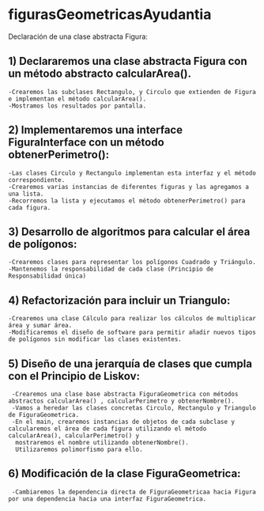 # figurasGeometricasAyudantia

Declaración de una clase abstracta Figura:

## 1) Declararemos una clase abstracta <strong>Figura</strong> con un método abstracto calcularArea().
    -Crearemos las subclases Rectangulo, y Circulo que extienden de Figura e implementan el método calcularArea().
    -Mostramos los resultados por pantalla.
   
## 2) Implementaremos una interface FiguraInterface con un método obtenerPerimetro():
    -Las clases Circulo y Rectangulo implementan esta interfaz y el método correspondiente.
    -Crearemos varias instancias de diferentes figuras y las agregamos a una lista.
    -Recorremos la lista y ejecutamos el método obtenerPerimetro() para cada figura.

## 3) Desarrollo de algoritmos para calcular el área de polígonos:

    -Crearemos clases para representar los polígonos Cuadrado y Triángulo.
    -Mantenemos la responsabilidad de cada clase (Principio de Responsabilidad única)

## 4) Refactorización para incluir un Triangulo:

    -Crearemos una clase Cálculo para realizar los cálculos de multiplicar área y sumar área.
    -Modificaremos el diseño de software para permitir añadir nuevos tipos de polígonos sin modificar las clases existentes.
    
## 5) Diseño de una jerarquía de clases que cumpla con el Principio de Liskov:

     -Crearemos una clase base abstracta FiguraGeometrica con métodos abstractos calcularArea() , calcularPerimetro y obtenerNombre().
     -Vamos a heredar las clases concretas Circulo, Rectangulo y Triangulo de FiguraGeometrica.
     -En el main, crearemos instancias de objetos de cada subclase y calcularemos el área de cada figura utilizando el método calcularArea(), calcularPerimetro() y 
      mostraremos el nombre utilizando obtenerNombre(). 
      Utilizaremos polimorfismo para ello.
      
## 6) Modificación de la clase FiguraGeometrica:

     -Cambiaremos la dependencia directa de FiguraGeometricaa hacia Figura por una dependencia hacia una interfaz FiguraGeometrica.
